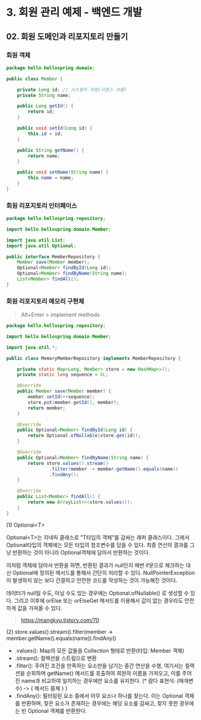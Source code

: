 # 3. 회원 관리 예제 - 백엔드 개발
## 02. 회원 도메인과 리포지토리 만들기
### 회원 객체
```java
package hello.hellospring.domain;

public class Member {

    private Long id; // 시스템이 저장(시퀀스 사용)
    private String name;

    public Long getId() {
        return id;
    }

    public void setId(Long id) {
        this.id = id;
    }

    public String getName() {
        return name;
    }

    public void setName(String name) {
        this.name = name;
    }
}
```
### 회원 리포지토리 인터페이스
```java
package hello.hellospring.repository;

import hello.hellospring.domain.Member;

import java.util.List;
import java.util.Optional;

public interface MemberRepository {
    Member save(Member member);
    Optional<Member> findById(Long id);
    Optional<Member> findByName(String name);
    List<Member> findAll();
}
```
### 회원 리포지토리 메모리 구현체
> Alt+Enter > implement methods
```java
package hello.hellospring.repository;

import hello.hellospring.domain.Member;

import java.util.*;

public class MemoryMemberRepository implements MemberRepository {

    private static Map<Long, Member> store = new HashMap<>();
    private static long sequence = 0L;

    @Override
    public Member save(Member member) {
        member.setId(++sequence);
        store.put(member.getId(), member);
        return member;
    }

    @Override
    public Optional<Member> findById(Long id) {
        return Optional.ofNullable(store.get(id));
    }

    @Override
    public Optional<Member> findByName(String name) {
        return store.values().stream()
                .filter(member -> member.getName().equals(name))
                .findAny();
    }

    @Override
    public List<Member> findAll() {
        return new ArrayList<>(store.values());
    }
}
```
(1) Optional\<T>

Optional\<T>는 지네릭 클래스로 "T타입의 객체"를 감싸는 래퍼 클래스이다.
그래서 Optional타입의 객체에는 모든 타입의 참조변수를 담을 수 있다.
최종 연산의 결과를 그냥 반환하는 것이 아니라 Optional객체에 담아서 반환하는 것이다.

이처럼 객체에 담아서 반환을 하면, 반환된 결과가 null인지 매번 if문으로 체크하는 대신
Optional에 정의된 메서드를 통해서 간단히 처리할 수 있다.
NullPointerException이 발생하지 않는 보다 간결하고 안전한 코드를 작성하는 것이 가능해진 것이다.

데이터가 null일 수도, 아닐 수도 있는 경우에는 Optional.ofNullable() 로 생성할 수 있다.
그리고 이후에 orElse 또는 orElseGet 메서드를 이용해서 값이 없는 경우라도 안전하게 값을 가져올 수 있다.
> https://mangkyu.tistory.com/70

(2) store.values().stream().filter(member -> member.getName().equals(name)).findAny()

- .values(): Map의 모든 값들을 Collection 형태로 반환(타입: Member 객체)
- .stream(): 컬렉션을 스트림으로 변환
- .filter(): 주어진 조건을 만족하는 요소만을 남기는 중간 연산을 수행,
여기서는 컬렉션을 순회하며 getName() 메서드를 호출하여 회원의 이름을 가져오고, 이를 주어진 name과 비교하여 일치하는 경우에만 요소를 유지한다.
(* 람다 표현식: (매개변수) -> { 메서드 몸체 } )
- .findAny(): 필터링된 요소 중에서 아무 요소나 하나를 찾는다. 이는 Optional 객체를 반환하며, 찾은 요소가 존재하는 경우에는 해당 요소를 감싸고,
찾지 못한 경우에는 빈 Optional 객체를 반환한다. 
